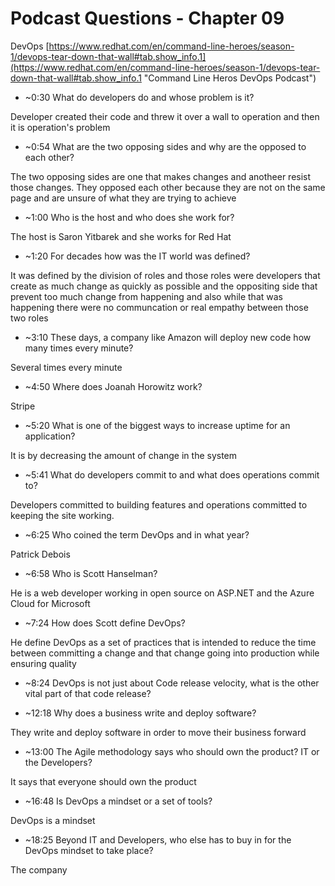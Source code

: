 # Podcast Questions - Chapter 09

DevOps [https://www.redhat.com/en/command-line-heroes/season-1/devops-tear-down-that-wall#tab.show_info.1](https://www.redhat.com/en/command-line-heroes/season-1/devops-tear-down-that-wall#tab.show_info.1 "Command Line Heros DevOps Podcast")

* ~0:30 What do developers do and whose problem is it?

Developer created their code and threw it over a wall to operation and then it is operation's problem

* ~0:54 What are the two opposing sides and why are the opposed to each other?

The two opposing sides are one that makes changes and anotheer resist those changes. They opposed each other because they are not on the same page and are unsure of what they are trying to achieve

* ~1:00 Who is the host and who does she work for?

The host is Saron Yitbarek and she works for Red Hat

* ~1:20 For decades how was the IT world was defined?

It was defined by the division of roles and those roles were developers that  create as much change as quickly as possible and the oppositing side that prevent too much change from happening and also while that was happening there were no communcation or real empathy between those two roles

* ~3:10 These days, a company like Amazon will deploy new code how many times every minute?

Several times every minute

* ~4:50 Where does Joanah Horowitz work?

Stripe

* ~5:20 What is one of the biggest ways to increase uptime for an application?

It is by decreasing the amount of change in the system

* ~5:41 What do developers commit to and what does operations commit to?

Developers committed to building features and operations committed to keeping the site working.

* ~6:25 Who coined the term DevOps and in what year?

Patrick Debois

* ~6:58 Who is Scott Hanselman?

He is a web developer working in open source on ASP.NET and the Azure Cloud for Microsoft

* ~7:24 How does Scott define DevOps?

He define DevOps as a set of practices that is intended to reduce the time between committing a change and that change going into production while ensuring quality

* ~8:24 DevOps is not just about Code release velocity, what is the other vital part of that code release?



* ~12:18 Why does a business write and deploy software?

They  write and deploy software in order to move their business forward

* ~13:00 The Agile methodology says who should own the product? IT or the Developers?

It says that everyone should own the product

* ~16:48 Is DevOps a mindset or a set of tools?

DevOps is a mindset

* ~18:25 Beyond IT and Developers, who else has to buy in for the DevOps mindset to take place?

The company
